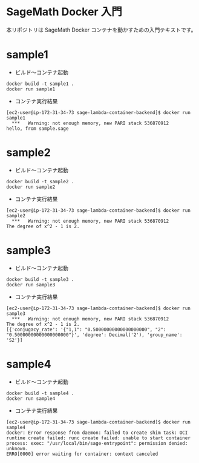 # SageMath Docker 入門

本リポジトリは SageMath Docker コンテナを動かすための入門テキストです。

# sample1

- ビルド～コンテナ起動

```
docker build -t sample1 .
docker run sample1
```

- コンテナ実行結果

```
[ec2-user@ip-172-31-34-73 sage-lambda-container-backend]$ docker run sample1
  ***   Warning: not enough memory, new PARI stack 536870912
hello, from sample.sage
```

# sample2

- ビルド～コンテナ起動

```
docker build -t sample2 .
docker run sample2
```

- コンテナ実行結果

```
[ec2-user@ip-172-31-34-73 sage-lambda-container-backend]$ docker run sample2
  ***   Warning: not enough memory, new PARI stack 536870912
The degree of x^2 - 1 is 2.
```

# sample3

- ビルド～コンテナ起動

```
docker build -t sample3 .
docker run sample3
```

- コンテナ実行結果

```
[ec2-user@ip-172-31-34-73 sage-lambda-container-backend]$ docker run sample3
  ***   Warning: not enough memory, new PARI stack 536870912
The degree of x^2 - 1 is 2.
[{'conjugacy_rate': '{"1,1": "0.50000000000000000000", "2": "0.50000000000000000000"}', 'degree': Decimal('2'), 'group_name': 'S2'}]
```

# sample4

- ビルド～コンテナ起動

```
docker build -t sample4 .
docker run sample4
```

- コンテナ実行結果

```
[ec2-user@ip-172-31-34-73 sage-lambda-container-backend]$ docker run sample4
docker: Error response from daemon: failed to create shim task: OCI runtime create failed: runc create failed: unable to start container process: exec: "/usr/local/bin/sage-entrypoint": permission denied: unknown.
ERRO[0000] error waiting for container: context canceled
```
